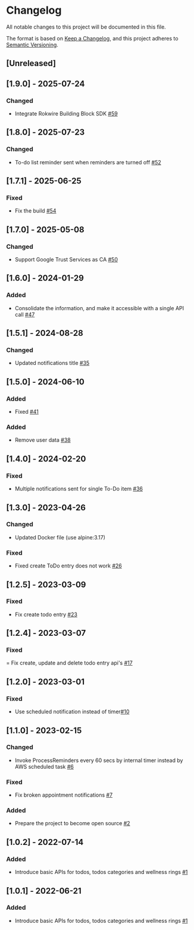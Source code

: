 # Changelog
All notable changes to this project will be documented in this file.

The format is based on [Keep a Changelog](https://keepachangelog.com/en/1.0.0/),
and this project adheres to [Semantic Versioning](https://semver.org/spec/v2.0.0.html).

## [Unreleased]
## [1.9.0] - 2025-07-24
### Changed
- Integrate Rokwire Building Block SDK [#59](https://github.com/rokwire/wellness-building-block/issues/59)

## [1.8.0] - 2025-07-23
### Changed
- To-do list reminder sent when reminders are turned off [#52](https://github.com/rokwire/wellness-building-block/issues/52)

## [1.7.1] - 2025-06-25
### Fixed
- Fix the build [#54](https://github.com/rokwire/wellness-building-block/issues/54)

## [1.7.0] - 2025-05-08
### Changed
- Support Google Trust Services as CA [#50](https://github.com/rokwire/wellness-building-block/issues/50)

## [1.6.0] - 2024-01-29
### Added
- Consolidate the information, and make it accessible with a single API call [#47](https://github.com/rokwire/wellness-building-block/issues/47)
## [1.5.1] - 2024-08-28
### Changed
- Updated notifications title [#35](https://github.com/rokwire/wellness-building-block/issues/35)

## [1.5.0] - 2024-06-10
### Added
- Fixed [#41](https://github.com/rokwire/wellness-building-block/issues/41)
### Added
- Remove user data [#38](https://github.com/rokwire/wellness-building-block/issues/38)

## [1.4.0] - 2024-02-20
### Fixed
- Multiple notifications sent for single To-Do item [#36](https://github.com/rokwire/wellness-building-block/issues/36)

## [1.3.0] - 2023-04-26
### Changed
- Updated Docker file (use alpine:3.17) 
### Fixed
- Fixed create ToDo entry does not work [#26](https://github.com/rokwire/wellness-building-block/issues/26)

## [1.2.5] - 2023-03-09
### Fixed
- Fix create todo entry [#23](https://github.com/rokwire/wellness-building-block/issues/23)

## [1.2.4] - 2023-03-07
### Fixed
= Fix create, update and delete todo entry api's [#17](https://github.com/rokwire/wellness-building-block/issues/17)

## [1.2.0] - 2023-03-01
### Fixed
- Use scheduled notification instead of timer[#10](https://github.com/rokwire/wellness-building-block/issues/10)

## [1.1.0] - 2023-02-15
### Changed
- Invoke ProcessReminders every 60 secs by internal timer instead by AWS scheduled task [#6](https://github.com/rokwire/wellness-building-block/issues/6)

### Fixed
- Fix broken appointment notifications [#7](https://github.com/rokwire/wellness-building-block/issues/7)

### Added
- Prepare the project to become open source [#2](https://github.com/rokwire/wellness-building-block/issues/2)

## [1.0.2] - 2022-07-14
### Added
- Introduce basic APIs for todos, todos categories and wellness rings [#1](https://github.com/rokwire/wellness-building-block/issues/1)

## [1.0.1] - 2022-06-21
### Added
- Introduce basic APIs for todos, todos categories and wellness rings [#1](https://github.com/rokwire/wellness-building-block/issues/1)
